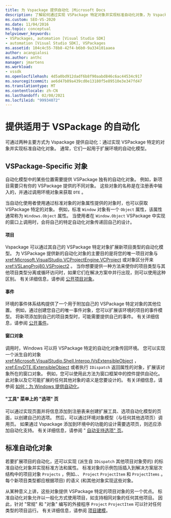 ```yaml
---
title: 为 Vspackage 提供自动化 |Microsoft Docs
description: 了解如何通过实现 VSPackage 特定对象并实现标准自动化对象，为 Vspackage 提供自动化。
ms.custom: SEO-VS-2020
ms.date: 11/04/2016
ms.topic: conceptual
helpviewer_keywords:
- VSPackages, automation [Visual Studio SDK]
- automation [Visual Studio SDK], VSPackages
ms.assetid: 104c4c55-78b8-42f4-b6b0-9a334101aaea
author: acangialosi
ms.author: anthc
manager: jmartens
ms.workload:
- vssdk
ms.openlocfilehash: 4d5a0bd912dadf6b8f90aabd846c6ac44534c917
ms.sourcegitcommit: ae6d47b09a439cd0e13180f5e89510e3e347fd47
ms.translationtype: MT
ms.contentlocale: zh-CN
ms.lasthandoff: 02/08/2021
ms.locfileid: "99934072"
---
```

# <a name="providing-automation-for-vspackages"></a>提供适用于 VSPackage 的自动化
可通过两种主要方式为 Vspackage 提供自动化：通过实现 VSPackage 特定的对象并实现标准自动化对象。 通常，它们一起用于扩展环境的自动化模型。

## <a name="vspackage-specific-objects"></a>VSPackage-Specific 对象
 自动化模型中的某些位置需要提供 VSPackage 独有的自动化对象。 例如，新项目需要只有你的 VSPackage 提供的不同对象。 这些对象的名称是在注册表中输入的，并通过调用环境对象来获取 `DTE` 。

 当自动化使用者使用通过标准对象的对象属性提供的对象时，也可以获取 VSPackage 特定的对象。 例如，标准 `Window` 对象有一个 `Object` 属性，该属性通常称为 `Windows.Object` 属性。 当使用者在 `Window.Object` VSPackage 中实现的窗口上调用时，会将自己的特定自动化对象传递回自己的设计。

#### <a name="projects"></a>项目
 Vspackage 可以通过其自己的 VSPackage 特定对象扩展新项目类型的自动化模型。 为 VSPackage 提供新的自动化对象的主要目的是将您的唯一项目对象与 <xref:Microsoft.VisualStudio.VCProjectEngine.VCProject> 或对象区分开来 <xref:VSLangProj80.VSProject2> 。 当你想要提供一种方法来使你的项目类型与其他项目类型分离或循环访问时，如果它们在解决方案中并行出现，则可以使用这种区别。 有关详细信息，请参阅 [公开项目对象](../../extensibility/internals/exposing-project-objects.md)。

#### <a name="events"></a>事件
 环境的事件体系结构提供了一个用于附加自己的 VSPackage 特定对象的其他位置。 例如，通过创建您自己的唯一事件对象，您可以扩展该环境的项目的事件模型。 将新项添加到自己的项目类型时，可能需要提供自己的事件。 有关详细信息，请参阅 [公开事件](../../extensibility/internals/exposing-events-in-the-visual-studio-sdk.md)。

#### <a name="window-objects"></a>窗口对象
 调用时，Windows 可以将 VSPackage 特定的自动化对象传回环境。 您可以实现一个派生自的对象 <xref:Microsoft.VisualStudio.Shell.Interop.IVsExtensibleObject> ， <xref:EnvDTE.IExtensibleObject> 或者执行 `IDispatch` 返回属性的对象，扩展该对象所在的窗口对象。 例如，您可以使用此方法为窗口框架中的控件提供自动化。 此对象以及它可能扩展的任何其他对象的语义是您要设计的。 有关详细信息，请参阅 [如何：为 Windows 提供自动化](../../extensibility/internals/how-to-provide-automation-for-windows.md)。

#### <a name="options-pages-on-the-tools-menu"></a>"工具" 菜单上的 "选项" 页
 可以通过实现页面并将信息添加到注册表来创建扩展工具、选项自动化模型的页面，以创建自己的选项。 然后，可以通过环境对象模型（与任何其他选项页）调用页。 如果通过 Vspackage 添加到环境中的功能的设计需要选项页，则还应添加自动化支持。 有关详细信息，请参阅 " [自动支持选项" 页](../../extensibility/internals/automation-support-for-options-pages.md)。

## <a name="standard-automation-objects"></a>标准自动化对象
 若要扩展项目的自动化，还可以实现 (派生自 `IDispatch` 其他项目对象旁的) 的标准自动化对象并实现标准方法和属性。 标准对象的示例包括插入到解决方案层次结构中的项目对象 `Projects` ，例如、、 `Project` `ProjectItem` 和 `ProjectItems` 。 每个新项目类型都应根据项目) 的语义 (和其他对象实现这些对象。

 从某种意义上讲，这些对象提供 VSPackage 特定的项目对象的另一个优点。 标准自动化对象允许以一般化方式使用项目，如支持相同对象的任何其他项目。 因此，针对 "常规" 和 "对象" 编写的外接程序 `Project` `ProjectItem` 可以针对任何类型的项目运行。 有关详细信息，请参阅 [项目建模](../../extensibility/internals/project-modeling.md)。
